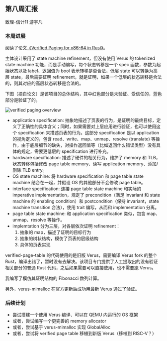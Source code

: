 ## 第八周汇报

致理-信计11 游宇凡

### 本周进展

阅读了论文[《Verified Paging for x86-64 in Rust》](https://github.com/matthias-brun/verified-paging-for-x86-64-in-rust)。

主体设计采用了 state machine refinement，但没有使用 Verus 的 tokenized state machine 功能，而是手动编写，每个状态转移是一个 spec 函数，参数为起始状态以及 label、返回值为 bool 表示转移是否合法，低层 state 可以转换为高层 state，最后需要证明 refinement，就是证明，如果一个低层的状态转移是合法的，则其对应的高层状态转移是合法的。

下图（摘自论文）是该项目的总体结构，其中红色部分是未验证、受信任的，蓝色部分是验证了的。

![verified paging overview](../images/verified-paging-overview.png)

-   application specification: 抽象地描述了页表的行为，是证明的最终目标，定义了正确性的具体含义；同时，如果需要对上层应用进行验证，也可以使用这个 specification 来描述页表的行为。这部分 specification 是以 application 的视角定义的，包含 read、write、map、unmap、resolve (translate) 等操作，由于底层细节的缺失，对操作返回值等（比如返回什么错误类型）没有具体的规定，需要更低层的 specification 进行补充。
-   hardware specification: 描述了硬件的相关行为，维护了 memory 和 TLB，状态转移包括修改 page table memory、读写 application memory、添加/删除 TLB entry。
-   OS state machine: 将 hardware specification 和 page table state machine 结合在一起，并假设 OS 的其他部分不会修改 page table。
-   interface specification: 连接 page table state machine 和实际的 imperative implementation，规定了 precondition（满足 invariant 和 state machine 的 enabling condition）和 postcondition（保持 invariant，state machine transition 合法），使用 trait 编写，从而和 implementation 分离。
-   page table state machine: 和 application specification 类似，包含 map、unmap、resolve 等操作。
-   implemtation 分为三层，对各层依次证明 refinement：
    1.  抽象的 map，描述了证明的目标行为
    2.  抽象的树状结构，模仿了页表的层级结构
    3.  具体的页表实现

verified-page-table 的代码使用的是旧版 Verus，需要编译 Verus fork 的整个 Rust，编译出错了，暂时没有去解决。该项目专门提供了人工提取出的没有验证相关部分的普通 Rust 代码，之后如果需要可以直接使用，也不需要跑 Verus。

我编写了模仿其证明结构的 Fibonacci 数列计算。

另外，verus-mimalloc 在官方更新后成功用最新 Verus 通过了验证。

### 后续计划

-   尝试搭建一个使用 Verus 编译、可以在 QEMU 内运行的 OS 框架
-   或者，尝试编写一个更完善的 memory allocator
-   或者，尝试基于 verus-mimalloc 实现 GlobalAlloc
-   或者，尝试将 verified page table 移植到新版 Verus（移植到 RISC-V？）
